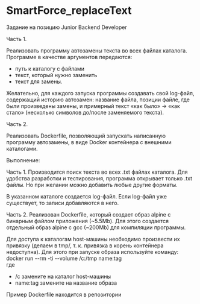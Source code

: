 # SmartForce_replaceText

Задание на позицию Junior Backend Developer

Часть 1.

Реализовать программу автозамены текста во всех файлах каталога. Программе в качестве аргументов передаются:

- путь к каталогу с файлами
- текст, который нужно заменить 
- текст для замены.

Желательно, для каждого запуска программы создавать свой log-файл, содержащий историю автозамен: название файла, позиции файле, где были произведены замены, и примерный текст «как было» -> «как стало» (несколько символов до/после заменяемого текста).

Часть 2.

Реализовать Dockerfile, позволяющий запускать написанную программу автозамены, в виде Docker контейнера с внешними каталогами.



Выполнение:

Часть 1. 
Производится поиск текста во всех .txt файлах каталога. Для удобства разработки и тестирования, программа открывает только .txt файлы. Но при желании можно добавить любые другие форматы.

В указанном каталоге создается log-файл. Eсли log-файл уже существует, то записи добавляются в него.


Часть 2. 
Реализован Dockerfile, который создает образ alpine с бинарным файлом приложения (~5.5Mb). Для этого создается отдельный образ alpine с gcc (~200Mb) для компиляции программы.

Для доступа к каталогам host-машины необходимо произвести их привязку (делаем в tmp/, т. к. привязка в корень контейнера недоступна). Для этого при запуске образа используйте команду:   
docker run --rm -ti --volume /c:/tmp name:tag      
где     
- /c замените на каталог host-машины
- name:tag замените на название образа

Пример Dockerfile находится в репозитории
